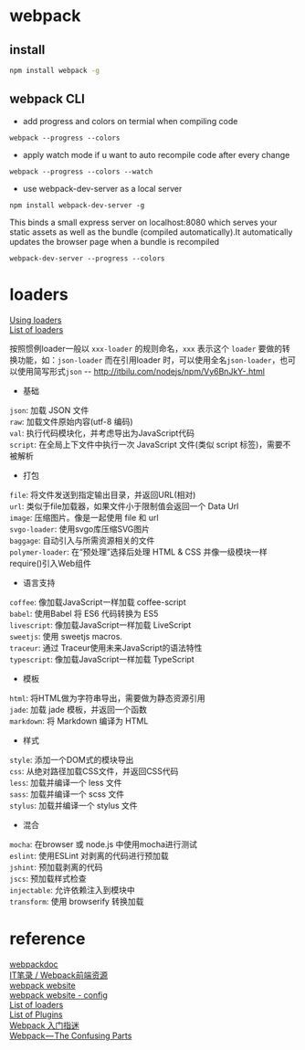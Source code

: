 # webpack


## install

```bash
npm install webpack -g
```

## webpack CLI

* add progress and colors on termial when compiling code

```
webpack --progress --colors
```

* apply watch mode if u want to auto recompile code after every change

```
webpack --progress --colors --watch
```

* use webpack-dev-server as a local server

```
npm install webpack-dev-server -g
```

This binds a small express server on localhost:8080 which serves your static assets as well as the bundle (compiled automatically).It automatically updates the browser page when a bundle is recompiled 
```
webpack-dev-server --progress --colors
```

# loaders

[Using loaders](https://webpack.github.io/docs/using-loaders.html)  
[List of loaders](https://webpack.github.io/docs/list-of-loaders.html)

按照惯例loader一般以 `xxx-loader` 的规则命名，`xxx` 表示这个 `loader` 要做的转换功能，如：`json-loader` 而在引用loader 时，可以使用全名`json-loader`，也可以使用简写形式`json` -- http://itbilu.com/nodejs/npm/Vy6BnJkY-.html


- 基础

`json`: 加载 JSON 文件  
`raw`: 加载文件原始内容(utf-8 编码)  
`val`: 执行代码模块化，并考虑导出为JavaScript代码  
`script`: 在全局上下文件中执行一次 JavaScript 文件(类似 script 标签)，需要不被解析  

- 打包

`file`: 将文件发送到指定输出目录，并返回URL(相对)  
`url`: 类似于file加载器，如果文件小于限制值会返回一个 Data Url  
`image`: 压缩图片。像是一起使用 file 和 url  
`svgo-loader`: 使用svgo库压缩SVG图片  
`baggage`: 自动引入与所需资源相关的文件  
`polymer-loader`: 在“预处理”选择后处理 HTML & CSS 并像一级模块一样require()引入Web组件  

- 语言支持

`coffee`: 像加载JavaScript一样加载 coffee-script  
`babel`: 使用Babel 将 ES6 代码转换为 ES5  
`livescript`: 像加载JavaScript一样加载 LiveScript  
`sweetjs`: 使用 sweetjs macros.  
`traceur`: 通过 Traceur使用未来JavaScript的语法特性  
`typescript`: 像加载JavaScript一样加载 TypeScript  

- 模板

`html`: 将HTML做为字符串导出，需要做为静态资源引用  
`jade`: 加载 jade 模板，并返回一个函数  
`markdown`: 将 Markdown 编译为 HTML  

- 样式

`style`: 添加一个DOM式的模块导出  
`css`: 从绝对路径加载CSS文件，并返回CSS代码  
`less`: 加载并编译一个 less 文件  
`sass`: 加载并编译一个 scss 文件  
`stylus`: 加载并编译一个 stylus 文件  

- 混合

`mocha`: 在browser 或 node.js 中使用mocha进行测试  
`eslint`: 使用ESLint 对剥离的代码进行预加载  
`jshint`: 预加载剥离的代码  
`jscs`: 预加载样式检查  
`injectable`: 允许依赖注入到模块中  
`transform`: 使用 browserify 转换加载  


# reference

[webpackdoc](http://webpackdoc.com/usage.html)  
[IT笔录 / Webpack前端资源](http://itbilu.com/nodejs/npm/Vy6BnJkY-.html)   
[webpack website](http://webpack.github.io/docs/)   
[webpack website - config](http://webpack.github.io/docs/configuration.html)    
[List of loaders](https://webpack.github.io/docs/list-of-loaders.html)    
[List of Plugins](http://webpack.github.io/docs/list-of-plugins.html)    
[Webpack 入门指迷](https://segmentfault.com/a/1190000002551952)   
[Webpack — The Confusing Parts](https://medium.com/@rajaraodv/webpack-the-confusing-parts-58712f8fcad9#.f0cdf0reg)

